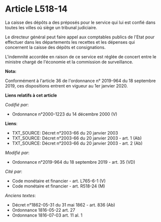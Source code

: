 # Article L518-14

La caisse des dépôts a des préposés pour le service qui lui est confié dans toutes les villes où siège un   tribunal
judiciaire. 

Le directeur général peut faire appel aux comptables publics de l'Etat pour effectuer dans les départements les recettes et
les dépenses qui concernent la caisse des dépôts et consignations. 

L'indemnité accordée en raison de ce service est réglée de concert entre le ministre chargé de l'économie et la commission de
surveillance.

**Nota:**

Conformément à l'article 36 de l'ordonnance n° 2019-964 du 18 septembre 2019, ces dispositions entrent en vigueur au 1er
janvier 2020.

**Liens relatifs à cet article**

_Codifié par_:

  - Ordonnance n°2000-1223 du 14 décembre 2000 (V)

**Liens**:

  - TXT_SOURCE: Décret n°2003-66 du 20 janvier 2003
  - TXT_SOURCE: Décret n°2003-66 du 20 janvier 2003 - art. 1 (Ab)
  - TXT_SOURCE: Décret n°2003-66 du 20 janvier 2003 - art. 2 (Ab)

_Modifié par_:

  - Ordonnance n°2019-964 du 18 septembre 2019 - art. 35 (VD)

_Cité par_:

  - Code monétaire et financier - art. L765-6-1 (V)
  - Code monétaire et financier - art. R518-24 (M)

_Anciens textes_:

  - Décret n°1862-05-31 du 31 mai 1862 - art. 836 (Ab)
  - Ordonnance 1816-05-22 art. 27
  - Ordonnance 1816-07-03 art. 11 al. 1
